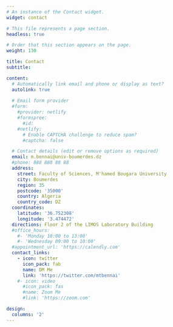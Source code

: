```yaml
---
# An instance of the Contact widget.
widget: contact

# This file represents a page section.
headless: true

# Order that this section appears on the page.
weight: 130

title: Contact
subtitle:

content:
  # Automatically link email and phone or display as text?
  autolink: true
  
  # Email form provider
  #form:
    #provider: netlify
    #formspree:
      #id:
    #netlify:
      # Enable CAPTCHA challenge to reduce spam?
      #captcha: false

  # Contact details (edit or remove options as required)
  email: m.bennai@univ-boumerdes.dz
  #phone: 888 888 88 88
  address:
    street: Faculty of Sciences, M'hamed Bougara University
    city: Boumerdes
    region: 35
    postcode: '35000'
    country: Algeria
    country_code: DZ
  coordinates:
    latitude: '36.752308'
    longitude: '3.474472'
  directions: Floor 2 of the LIMOS Laboratory Building
  #office_hours:
    #- 'Monday 10:00 to 13:00'
    #- 'Wednesday 09:00 to 10:00'
  #appointment_url: 'https://calendly.com'
  contact_links:
    - icon: twitter
      icon_pack: fab
      name: DM Me
      link: 'https://twitter.com/mtbennai'
    #- icon: video
      #icon_pack: fas
      #name: Zoom Me
      #link: 'https://zoom.com'

design:
  columns: '2'
---
```

